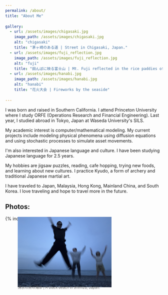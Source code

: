 ```yaml
---
permalink: /about/
title: "About Me"

gallery:
  - url: /assets/images/chigasaki.jpg
    image_path: /assets/images/chigasaki.jpg
    alt: "chigasaki"
    title: "茅ヶ崎のある道 | Street in Chigasaki, Japan."
  - url: /assets/images/fuji_reflection.jpg
    image_path: /assets/images/fuji_reflection.jpg
    alt: "fuji"
    title: "田んぼに映る富士山 | Mt. Fuji reflected in the rice paddies of rural Japan."
  - url: /assets/images/hanabi.jpg
    image_path: /assets/images/hanabi.jpg
    alt: "hanabi"
    title: "花火大会 | Fireworks by the seaside"
    
---
```


I was born and raised in Southern California. I attend Princeton University where I study ORFE (Operations Research and Financial Engineering). Last year, I studied abroad in Tokyo, Japan at Waseda University's SILS.

My academic interest is computer/mathematical modeling. My current projects include modeling physical phenomena using diffusion equations and using stochastic processes to simulate asset movements.

I'm also interested in Japanese language and culture. I have been studying Japanese language for 2.5 years.

My hobbies are jigsaw puzzles, reading, cafe hopping, trying new foods, and learning about new cultures. I practice Kyudo, a form of archery and traditional Japanese martial art.

I have traveled to Japan, Malaysia, Hong Kong, Mainland China, and South Korea. I love traveling and hope to travel more in the future.

## Photos:

{% include gallery %}

<!-- {% include figure popup=true image_path="/assets/images/shimizu.jpg" alt="shimizu" caption="清水の黒の海岸 | A black beach in Shimizu, Japan." %} -->

<figure style="margin-top: -2em; margin-bottom: 0.2em;">
  <img src="/assets/images/shimizu.jpg" alt="Shimizu Black Beach" width="300" />
  <figcaption style="margin-top: -1em;font-size:0.8em; color:#666;">清水の黒の海岸 | A black beach in Shimizu, Japan. </figcaption>
</figure>

